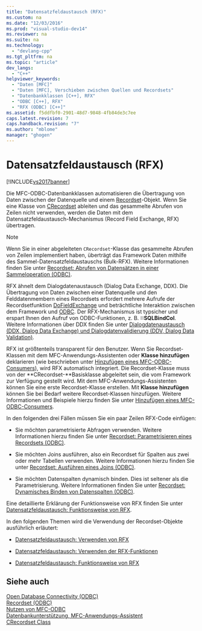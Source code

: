 ```yaml
---
title: "Datensatzfeldaustausch (RFX)"
ms.custom: na
ms.date: "12/03/2016"
ms.prod: "visual-studio-dev14"
ms.reviewer: na
ms.suite: na
ms.technology: 
  - "devlang-cpp"
ms.tgt_pltfrm: na
ms.topic: "article"
dev_langs: 
  - "C++"
helpviewer_keywords: 
  - "Daten [MFC]"
  - "Daten [MFC], Verschieben zwischen Quellen und Recordsets"
  - "Datenbankklassen [C++], RFX"
  - "ODBC [C++], RFX"
  - "RFX (ODBC) [C++]"
ms.assetid: f5ddfbf0-2901-48d7-9848-4fb84de3c7ee
caps.latest.revision: 7
caps.handback.revision: "7"
ms.author: "mblome"
manager: "ghogen"
---
```

# Datensatzfeldaustausch (RFX)
[!INCLUDE[vs2017banner](../../assembler/inline/includes/vs2017banner.md)]

Die MFC\-ODBC\-Datenbankklassen automatisieren die Übertragung von Daten zwischen der Datenquelle und einem [Recordset](../../data/odbc/recordset-odbc.md)\-Objekt.  Wenn Sie eine Klasse von [CRecordset](../../mfc/reference/crecordset-class.md) ableiten und das gesammelte Abrufen von Zeilen nicht verwenden, werden die Daten mit dem Datensatzfeldaustausch\-Mechanismus \(Record Field Exchange, RFX\) übertragen.  
  
> [!NOTE]
>  Wenn Sie in einer abgeleiteten `CRecordset`\-Klasse das gesammelte Abrufen von Zeilen implementiert haben, überträgt das Framework Daten mithilfe des Sammel\-Datensatzfeldaustauschs \(Bulk\-RFX\).  Weitere Informationen finden Sie unter [Recordset: Abrufen von Datensätzen in einer Sammeloperation \(ODBC\)](../../data/odbc/recordset-fetching-records-in-bulk-odbc.md).  
  
 RFX ähnelt dem Dialogdatenaustausch \(Dialog Data Exchange, DDX\).  Die Übertragung von Daten zwischen einer Datenquelle und den Felddatenmembern eines Recordsets erfordert mehrere Aufrufe der Recordsetfunktion [DoFieldExchange](../Topic/CRecordset::DoFieldExchange.md) und beträchtliche Interaktion zwischen dem Framework und [ODBC](../../data/odbc/odbc-basics.md).  Der RFX\-Mechanismus ist typsicher und erspart Ihnen den Aufruf von ODBC\-Funktionen, z. B. **::SQLBindCol**.  Weitere Informationen über DDX finden Sie unter [Dialogdatenaustausch \(DDX, Dialog Data Exchange\) und Dialogdatenvalidierung \(DDV, Dialog Data Validation\)](../../mfc/dialog-data-exchange-and-validation.md).  
  
 RFX ist größtenteils transparent für den Benutzer.  Wenn Sie Recordset\-Klassen mit dem MFC\-Anwendungs\-Assistenten oder **Klasse hinzufügen** deklarieren \(wie beschrieben unter [Hinzufügen eines MFC\-ODBC\-Consumers](../../mfc/reference/adding-an-mfc-odbc-consumer.md)\), wird RFX automatisch integriert.  Die Recordset\-Klasse muss von der **CRecordset\-**Basisklasse abgeleitet sein, die vom Framework zur Verfügung gestellt wird.  Mit dem MFC\-Anwendungs\-Assistenten können Sie eine erste Recordset\-Klasse erstellen.  Mit **Klasse hinzufügen** können Sie bei Bedarf weitere Recordset\-Klassen hinzufügen.  Weitere Informationen und Beispiele hierzu finden Sie unter [Hinzufügen eines MFC\-ODBC\-Consumers](../../mfc/reference/adding-an-mfc-odbc-consumer.md).  
  
 In den folgenden drei Fällen müssen Sie ein paar Zeilen RFX\-Code einfügen:  
  
-   Sie möchten parametrisierte Abfragen verwenden.  Weitere Informationen hierzu finden Sie unter [Recordset: Parametrisieren eines Recordsets \(ODBC\)](../../data/odbc/recordset-parameterizing-a-recordset-odbc.md).  
  
-   Sie möchten Joins ausführen, also ein Recordset für Spalten aus zwei oder mehr Tabellen verwenden.  Weitere Informationen hierzu finden Sie unter [Recordset: Ausführen eines Joins \(ODBC\)](../../data/odbc/recordset-performing-a-join-odbc.md).  
  
-   Sie möchten Datenspalten dynamisch binden.  Dies ist seltener als die Parametrisierung.  Weitere Informationen finden Sie unter [Recordset: Dynamisches Binden von Datenspalten \(ODBC\)](../../data/odbc/recordset-dynamically-binding-data-columns-odbc.md).  
  
 Eine detaillierte Erklärung der Funktionsweise von RFX finden Sie unter [Datensatzfeldaustausch: Funktionsweise von RFX](../../data/odbc/record-field-exchange-how-rfx-works.md).  
  
 In den folgenden Themen wird die Verwendung der Recordset\-Objekte ausführlich erläutert:  
  
-   [Datensatzfeldaustausch: Verwenden von RFX](../../data/odbc/record-field-exchange-using-rfx.md)  
  
-   [Datensatzfeldaustausch: Verwenden der RFX\-Funktionen](../../data/odbc/record-field-exchange-using-the-rfx-functions.md)  
  
-   [Datensatzfeldaustausch: Funktionsweise von RFX](../../data/odbc/record-field-exchange-how-rfx-works.md)  
  
## Siehe auch  
 [Open Database Connectivity \(ODBC\)](../../data/odbc/open-database-connectivity-odbc.md)   
 [Recordset \(ODBC\)](../../data/odbc/recordset-odbc.md)   
 [Nutzen von MFC\-ODBC](../../mfc/reference/adding-an-mfc-odbc-consumer.md)   
 [Datenbankunterstützung, MFC\-Anwendungs\-Assistent](../../mfc/reference/database-support-mfc-application-wizard.md)   
 [CRecordset Class](../../mfc/reference/crecordset-class.md)